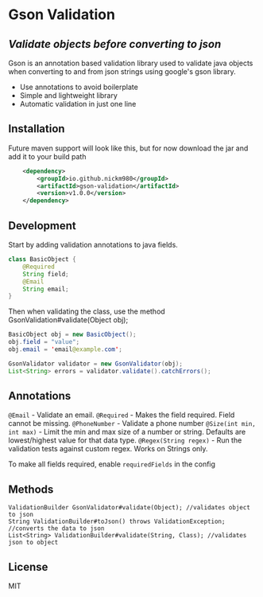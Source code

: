 # Gson Validation
## _Validate objects before converting to json_

Gson is an annotation based  validation library used to validate java objects when converting to and from json strings using google's gson library.

- Use annotations to avoid boilerplate
- Simple and lightweight library
- Automatic validation in just one line 

## Installation


Future maven support will look like this, but for now download the jar and add it to your build path

```xml
	<dependency>
	    <groupId>io.github.nickm980</groupId>
	    <artifactId>gson-validation</artifactId>
	    <version>v1.0.0</version>
	</dependency>
```

## Development

Start by adding validation annotations to java fields. 
```java
class BasicObject {
    @Required
    String field;
    @Email
    String email;
}
```

Then when validating the class, use the method GsonValidation#validate(Object obj);
```java
BasicObject obj = new BasicObject();
obj.field = "value";
obj.email = 'email@example.com';

GsonValidator validator = new GsonValidator(obj);
List<String> errors = validator.validate().catchErrors();
```


## Annotations

`@Email` - Validate an email.
`@Required` - Makes the field required. Field cannot be missing.
`@PhoneNumber` - Validate a phone number
`@Size(int min, int max)` - Limit the min and max size of a number or string. Defaults are lowest/highest value for that data type.
`@Regex(String regex)` - Run the validation tests against custom regex. Works on Strings only.

To make all fields required, enable `requiredFields` in the config

## Methods
```
ValidationBuilder GsonValidator#validate(Object); //validates object to json
String ValidationBuilder#toJson() throws ValidationException; //converts the data to json
List<String> ValidationBuilder#validate(String, Class); //validates json to object
```

## License

MIT
